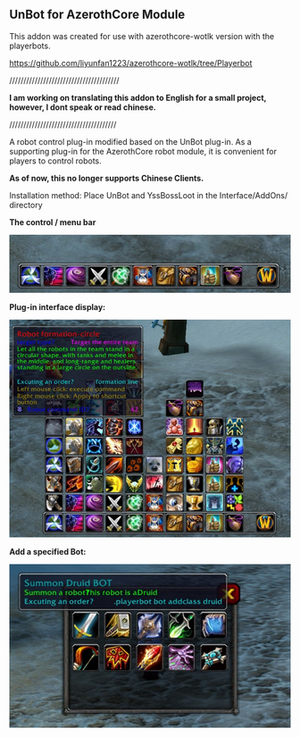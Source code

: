 ## UnBot for AzerothCore Module

This addon was created for use with azerothcore-wotlk version with the playerbots.

https://github.com/liyunfan1223/azerothcore-wotlk/tree/Playerbot

///////////////////////////////////////

**I am working on translating this addon to English for a small project, however, I dont speak or read chinese.**

//////////////////////////////////////

A robot control plug-in modified based on the UnBot plug-in. As a supporting plug-in for the AzerothCore robot module, it is convenient for players to control robots.

**As of now, this no longer supports Chinese Clients.**

Installation method: Place UnBot and YssBossLoot in the Interface/AddOns/ directory

**The control / menu bar**

![](docs/bar.jpg)

**Plug-in interface display:**

![](docs/display.jpg)

**Add a specified Bot:**

![](docs/addclass.jpg)


